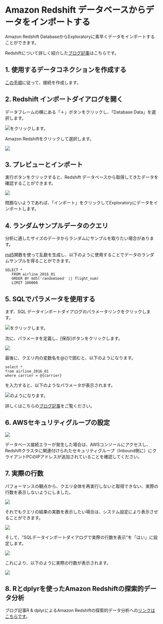 # Amazon Redshift データベースからデータをインポートする

Amazon Redshift DatabaseからExploratoryに素早くデータをインポートすることができます。

Redshiftについて詳しく紹介した[ブログ記事](https://blog.exploratory.io/exploratory-data-analysis-for-amazon-redshift-with-r-dplyr-9a14441020eb#.aqcbfa6h8)はこちらです。

## 1. 使用するデータコネクションを作成する

[この手順](https://docs.exploratory.io/data_import/database-data/connection)に従って、接続を作成します。


## 2. Redshift インポートダイアログを開く

データフレームの横にある「＋」ボタンをクリックし、「Database Data」を選択します。

![](images/import-database.png)をクリックします。

Amazon Redshiftをクリックして選択します。

![](images/redshift.png)

## 3. プレビューとインポート

実行ボタンをクリックすると、Redshift データベースから取得してきたデータを確認することができます。

![](images/import-redshift-dialog.png)

問題ないようであれば、「インポート」をクリックしてExploratoryにデータをインポートします。

## 4. ランダムサンプルデータのクエリ

分析に適したサイズのデータからランダムにサンプルを取りたい場合があります。

[md5](http://docs.aws.amazon.com/redshift/latest/dg/r_MD5.html)関数を使って乱数を生成し、以下のように使用することでデータのランダムサンプルを得ることができます。

```
SELECT *
   FROM airline_2016_01
   ORDER BY md5('randomSeed' || flight_num)
   LIMIT 100000
```

## 5. SQLでパラメータを使用する

まず、SQL データインポートダイアログのパラメータリンクをクリックします。

![](images/add_parameter.png)をクリックします。

次に、パラメータを定義し、[保存]ボタンをクリックします。

![](images/define_parameter.png)

最後に、クエリ内の変数名を@{}で囲むと、以下のようになります。

  ```
  select *
  from airline_2016_01
  where carrier = @{carrier}
  ```
  
  を入力すると、以下のようなパラメータが表示されます。
  
  ![](images/insert_param_in_query.png)のようになります。


詳しくはこちらの[ブログ記事](https://exploratory.io/note/kanaugust/An-Introduction-to-Parameter-in-Exploratory-WCO4Vgn7HJ)をご覧ください。


## 6. AWSセキュリティグループの設定

![](images/redshift4.png)

データベース接続エラーが発生した場合は、AWSコンソールにアクセスし、Redshiftクラスタに関連付けられたセキュリティグループ（Inbound側に）にクライアントPCのIPアドレスが追加されていることを確認してください。

## 7. 実際の行数

パフォーマンスの観点から、クエリ全体を再実行しないと取得できない、実際の行数を表示しないようにしました。

![](images/sql_number_of_rows.png)

それでもクエリの結果の実数を表示したい場合は、システム設定により表示させることができます。

![](images/num_of_rows_config_menu.png)

そして、"SQLデータインポートダイアログで実際の行数を表示"を「はい」に設定します。

![](images/num_of_rows_config.png)

これにより、以下のように実際の行数が表示されます。

![](images/actual_num_of_rows.png)


## 8. Rとdplyrを使ったAmazon Redshiftの探索的データ分析

ブログ記事R & dplyrによるAmazon Redshiftの探索的データ分析への[リンクはこちらです](https://blog.exploratory.io/exploratory-data-analysis-for-amazon-redshift-with-r-dplyr-9a14441020eb)。